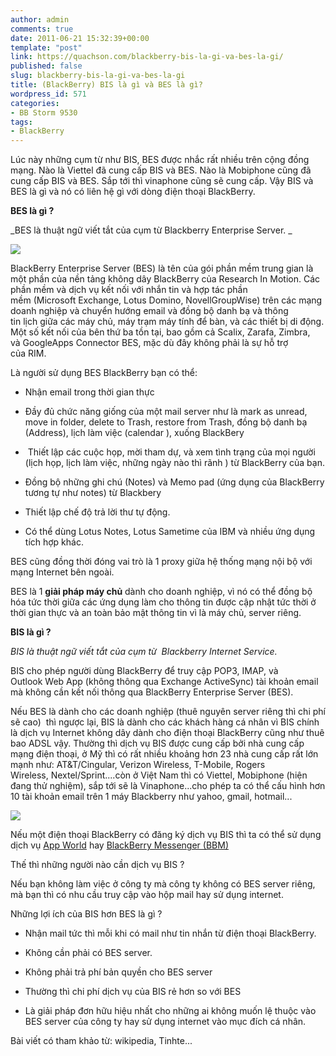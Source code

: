 ```yaml
---
author: admin
comments: true
date: 2011-06-21 15:32:39+00:00
template: "post"
link: https://quachson.com/blackberry-bis-la-gi-va-bes-la-gi/
published: false
slug: blackberry-bis-la-gi-va-bes-la-gi
title: (BlackBerry) BIS là gì và BES là gì?
wordpress_id: 571
categories:
- BB Storm 9530
tags:
- BlackBerry
---
```


Lúc này những cụm từ như BIS, BES được nhắc rất nhiều trên cộng đồng mạng. Nào là Viettel đã cung cấp BIS và BES. Nào là Mobiphone cũng đã cung cấp BIS và BES. Sắp tới thì vinaphone cũng sẽ cung cấp. Vậy BIS và BES là gì và nó có liên hệ gì với dòng điện thoại BlackBerry.

**BES là gì ?**

_BES là thuật ngữ viết tắt của cụm từ Blackberry Enterprise Server. _

![](http://quachson.files.wordpress.com/2011/06/bessolutiondiagram.gif)

BlackBerry Enterprise Server (BES) là tên của gói phần mềm trung gian là một phần của nền tảng không dây BlackBerry của Research In Motion. Các phần mềm và dịch vụ kết nối với nhắn tin và hợp tác phần mềm (Microsoft Exchange, Lotus Domino, NovellGroupWise) trên các mạng doanh nghiệp và chuyển hướng email và đồng bộ danh bạ và thông tin lịch giữa các máy chủ, máy trạm máy tính để bàn, và các thiết bị di động. Một số kết nối của bên thứ ba tồn tại, bao gồm cả Scalix, Zarafa, Zimbra, và GoogleApps Connector BES, mặc dù đây không phải là sự hỗ trợ của RIM.

Là người sử dụng BES BlackBerry bạn có thể:



	
  * Nhận email trong thời gian thực

	
  * Đầy đủ chức năng giống của một mail server như là mark as unread, move in folder, delete to Trash, restore from Trash, đồng bộ danh bạ (Address), lịch làm việc (calendar ), xuống BlackBery

	
  *  Thiết lập các cuộc họp, mời tham dự, và xem tình trạng của mọi người (lịch họp, lịch làm việc, những ngày nào thì rãnh ) từ BlackBerry của bạn.

	
  * Đồng bộ những ghi chú (Notes) và Memo pad (ứng dụng của BlackBerry tương tự như notes) từ Blackbery

	
  * Thiết lập chế độ trả lời thư tự động.

	
  * Có thể dùng Lotus Notes, Lotus Sametime của IBM và nhiều ứng dụng tích hợp khác.


BES cũng đồng thời đóng vai trò là 1 proxy giữa hệ thống mạng nội bộ với mạng Internet bên ngoài.

BES là 1 **giải pháp máy chủ** dành cho doanh nghiệp, vì nó có thể đồng bộ hóa tức thời giữa các ứng dụng làm cho thông tin được cập nhật tức thời ở thời gian thực và an toàn bảo mật thông tin vì là máy chủ, server riêng.

**BIS là gì ?**

_BIS là thuật ngữ viết tắt của cụm từ  Blackberry Internet Service._

BIS cho phép người dùng BlackBerry để truy cập POP3, IMAP, và Outlook Web App (không thông qua Exchange ActiveSync) tài khoản email mà không cần kết nối thông qua BlackBerry Enterprise Server (BES).

Nếu BES là dành cho các doanh nghiệp (thuê nguyên server riêng thì chi phí sẽ cao)  thì ngược lại, BIS là dành cho các khách hàng cá nhân vì BIS chính là dịch vụ Internet không dây dành cho điện thoại BlackBerry cũng như thuê bao ADSL vậy. Thường thì dịch vụ BIS được cung cấp bởi nhà cung cấp mạng điện thoại, ở Mỹ thì có rất nhiều khoảng hơn 23 nhà cung cấp rất lớn mạnh như: AT&T/Cingular, Verizon Wireless, T-Mobile, Rogers Wireless, Nextel/Sprint....còn ở Việt Nam thì có Viettel, Mobiphone (hiện đang thử nghiệm), sắp tới sẽ là Vinaphone...cho phép ta có thể cấu hình hơn 10 tài khoản email trên 1 máy Blackberry như yahoo, gmail, hotmail...

![](http://quachson.files.wordpress.com/2011/06/bis_diagram.jpg)

Nếu một điện thoại BlackBerry có đăng ký dịch vụ BIS thì ta có thể sử dụng dịch vụ [App World](http://en.wikipedia.org/wiki/BlackBerry_App_World) hay [BlackBerry Messenger (BBM)](http://en.wikipedia.org/wiki/BlackBerry_Messenger)

Thế thì những người nào cần dịch vụ BIS ?

Nếu bạn không làm việc ở công ty mà công ty không có BES server riêng, mà bạn thì có nhu cầu truy cập vào hộp mail hay sử dụng internet.

Những lợi ích của BIS hơn BES là gì ?



	
  * Nhận mail tức thì mỗi khi có mail như tin nhắn từ điện thoại BlackBerry.



	
  * Không cần phải có BES server.



	
  * Không phải trả phí bản quyền cho BES server



	
  * Thường thì chi phí dịch vụ của BIS rẻ hơn so với BES



	
  * Là giải pháp đơn hữu hiệu nhất cho những ai không muốn lệ thuộc vào BES server của công ty hay sử dụng internet vào mục đích cá nhân.


Bài viết có tham khảo từ: wikipedia, Tinhte...
